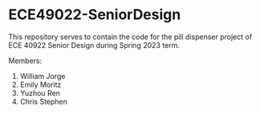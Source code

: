 # ECE49022-SeniorDesign
This repository serves to contain the code for the pill dispenser project of ECE 40922 Senior Design during Spring 2023 term.

Members:
1. William Jorge
2. Emily Moritz
3. Yuzhou Ren
4. Chris Stephen
